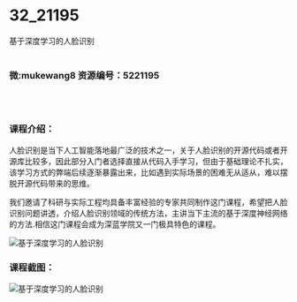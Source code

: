 # 32_21195
基于深度学习的人脸识别
<br/></br>
<h3>微:mukewang8 资源编号：5221195</h3>
<br/></br>
<h3>课程介绍：</h3>
<p><a title="查看与 人脸识别 相关的文章" target="_blank">人脸识别</a>是当下人工智能落地最广泛的技术之一，关于人脸识别的开源代码或者开源库比较多，因此部分入门者选择直接从代码入手学习，但由于基础理论不扎实，该学习方式的弊端后续逐渐暴露出来，比如遇到实际场景的困难无从适从，难以摆脱开源代码带来的思维。</p>
<p>我们邀请了科研与实际工程均具备丰富经验的专家共同制作这门课程，希望把人脸识别问题讲透，介绍人脸识别领域的传统方法，主讲当下主流的基于深度神经网络的方法.相信这门课程会成为深蓝学院又一门极具特色的课程。</p>
<p><img src="https://www.ko996.com/wp-content/uploads/img/2021/09/1-50-300x225.png" alt="基于深度学习的人脸识别"></p>
<div class="info-desc">
<h3>课程截图：</h3>
<p><img src="https://www.ko996.com/wp-content/uploads/img/2021/09/2-48.png" alt="基于深度学习的人脸识别"></p>


			
</div>
